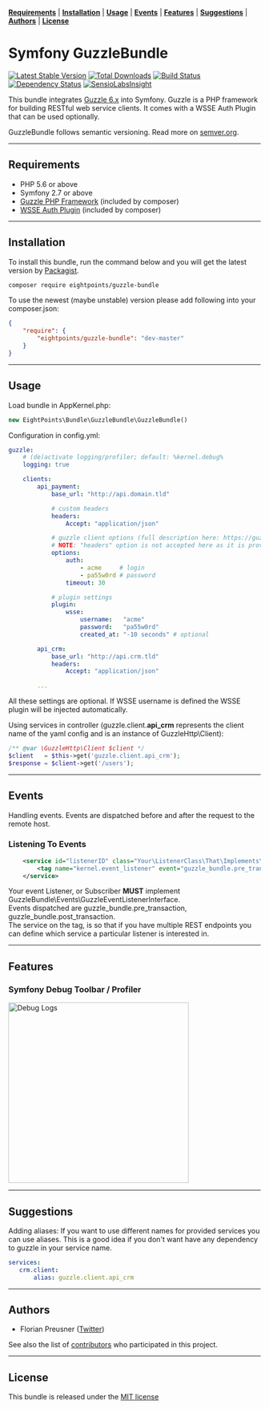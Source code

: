 **[Requirements](#requirements)** |
**[Installation](#installation)** |
**[Usage](#usage)** |
**[Events](#events)** |
**[Features](#features)** |
**[Suggestions](#suggestions)** |
**[Authors](#authors)** |
**[License](#license)**

# Symfony GuzzleBundle

[![Latest Stable Version](https://poser.pugx.org/eightpoints/guzzle-bundle/v/stable.png)](https://packagist.org/packages/eightpoints/guzzle-bundle) 
[![Total Downloads](https://poser.pugx.org/eightpoints/guzzle-bundle/downloads.png)](https://packagist.org/packages/eightpoints/guzzle-bundle) 
[![Build Status](https://travis-ci.org/8p/GuzzleBundle.svg)](https://travis-ci.org/8p/GuzzleBundle)
[![Dependency Status](https://www.versioneye.com/user/projects/57c83100968d640039516d62/badge.svg?style=flat-square)](https://www.versioneye.com/user/projects/57c83100968d640039516d62)
[![SensioLabsInsight](https://insight.sensiolabs.com/projects/5cf56080-9357-49a3-83b2-a3dd20a8a590/mini.png)](https://insight.sensiolabs.com/projects/5cf56080-9357-49a3-83b2-a3dd20a8a590)


This bundle integrates [Guzzle 6.x][1] into Symfony. Guzzle is a PHP framework for building RESTful web service clients.
It comes with a WSSE Auth Plugin that can be used optionally.

GuzzleBundle follows semantic versioning. Read more on [semver.org][2].

----

## Requirements
 - PHP 5.6 or above
 - Symfony 2.7 or above
 - [Guzzle PHP Framework][1] (included by composer)
 - [WSSE Auth Plugin][3] (included by composer)

----

## Installation
To install this bundle, run the command below and you will get the latest version by [Packagist][4].

``` bash
composer require eightpoints/guzzle-bundle
```

To use the newest (maybe unstable) version please add following into your composer.json:

``` json
{
    "require": {
        "eightpoints/guzzle-bundle": "dev-master"
    }
}
```

----

## Usage
Load bundle in AppKernel.php:
``` php
new EightPoints\Bundle\GuzzleBundle\GuzzleBundle()
```

Configuration in config.yml:
``` yaml
guzzle:
    # (de)activate logging/profiler; default: %kernel.debug%
    logging: true

    clients:
        api_payment:
            base_url: "http://api.domain.tld"

            # custom headers
            headers:
                Accept: "application/json"

            # guzzle client options (full description here: https://guzzle.readthedocs.org/en/latest/request-options.html)
            # NOTE: "headers" option is not accepted here as it is provided as described above.
            options:
                auth:
                    - acme     # login
                    - pa55w0rd # password
                timeout: 30

            # plugin settings
            plugin:
                wsse:
                    username:   "acme"
                    password:   "pa55w0rd"
                    created_at: "-10 seconds" # optional

        api_crm:
            base_url: "http://api.crm.tld"
            headers:
                Accept: "application/json"

        ...
```
All these settings are optional. If WSSE username is defined the WSSE plugin will be injected automatically.

Using services in controller (guzzle.client.**api_crm** represents the client name of the yaml config and is an instance of GuzzleHttp\Client):
``` php
/** @var \GuzzleHttp\Client $client */
$client   = $this->get('guzzle.client.api_crm');
$response = $client->get('/users');
```

----

## Events
Handling events.  Events are dispatched before and after the request to the remote host.
### Listening To Events
```xml
    <service id="listenerID" class="Your\ListenerClass\That\Implements\GuzzleEventListenerInterface">  
        <tag name="kernel.event_listener" event="guzzle_bundle.pre_transaction" method="onPreTransaction" service="servicename"/>  
    </service>  
```

Your event Listener, or Subscriber **MUST** implement GuzzleBundle\Events\GuzzleEventListenerInterface.  
Events dispatched are guzzle_bundle.pre_transaction, guzzle_bundle.post_transaction.  
The service on the tag, is so that if you have multiple REST endpoints you can define which service a particular listener is interested in.

----

## Features
### Symfony Debug Toolbar / Profiler
<img src="/Resources/doc/img/debug_logs.png" alt="Debug Logs" title="Symfony Debug Toolbar - Guzzle Logs" style="width: 360px" />

----

## Suggestions
Adding aliases:
If you want to use different names for provided services you can use aliases. This is a good idea if you don't want
have any dependency to guzzle in your service name.
``` yaml
services:
   crm.client:
       alias: guzzle.client.api_crm
```

----

## Authors
 - Florian Preusner ([Twitter][5])

See also the list of [contributors][6] who participated in this project.

----

## License
This bundle is released under the [MIT license](Resources/meta/LICENSE)


[1]: http://guzzlephp.org/
[2]: http://semver.org/
[3]: https://github.com/8p/guzzle-wsse-plugin
[4]: https://packagist.org/packages/eightpoints/guzzle-bundle
[5]: https://twitter.com/floeH
[6]: https://github.com/8p/GuzzleBundle/graphs/contributors
